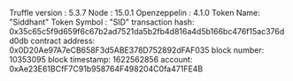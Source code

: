 Truffle version : 5.3.7
Node : 15.0.1
Openzeppelin : 4.1.0
Token Name: "Siddhant"
Token Symbol : "SID"
transaction hash:    0x35c65c5f9d659f6c67b2ad7521da5b2fb4d816a4d5b166bc476f15ac376dd0db
contract address:    0x0D20Ae97A7eCB658F3d5ABE378D752892dFAF035
block number:        10353095
block timestamp:     1622562856
account:             0xAe23E61BCfF7C91b958764F498204C0fa471FE4B


